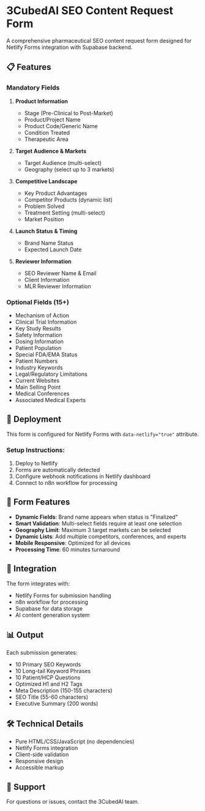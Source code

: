 # 3CubedAI SEO Content Request Form

<!-- Last Deployment: July 18, 2025, 4:00 PM -->

A comprehensive pharmaceutical SEO content request form designed for Netlify Forms integration with Supabase backend.

## 📋 Features

### Mandatory Fields
1. **Product Information**
   - Stage (Pre-Clinical to Post-Market)
   - Product/Project Name
   - Product Code/Generic Name
   - Condition Treated
   - Therapeutic Area

2. **Target Audience & Markets**
   - Target Audience (multi-select)
   - Geography (select up to 3 markets)

3. **Competitive Landscape**
   - Key Product Advantages
   - Competitor Products (dynamic list)
   - Problem Solved
   - Treatment Setting (multi-select)
   - Market Position

4. **Launch Status & Timing**
   - Brand Name Status
   - Expected Launch Date

5. **Reviewer Information**
   - SEO Reviewer Name & Email
   - Client Information
   - MLR Reviewer Information

### Optional Fields (15+)
- Mechanism of Action
- Clinical Trial Information
- Key Study Results
- Safety Information
- Dosing Information
- Patient Population
- Special FDA/EMA Status
- Patient Numbers
- Industry Keywords
- Legal/Regulatory Limitations
- Current Websites
- Main Selling Point
- Medical Conferences
- Associated Medical Experts

## 🚀 Deployment

This form is configured for Netlify Forms with `data-netlify="true"` attribute.

### Setup Instructions:
1. Deploy to Netlify
2. Forms are automatically detected
3. Configure webhook notifications in Netlify dashboard
4. Connect to n8n workflow for processing

## 📝 Form Features

- **Dynamic Fields**: Brand name appears when status is "Finalized"
- **Smart Validation**: Multi-select fields require at least one selection
- **Geography Limit**: Maximum 3 target markets can be selected
- **Dynamic Lists**: Add multiple competitors, conferences, and experts
- **Mobile Responsive**: Optimized for all devices
- **Processing Time**: 60 minutes turnaround

## 🔗 Integration

The form integrates with:
- Netlify Forms for submission handling
- n8n workflow for processing
- Supabase for data storage
- AI content generation system

## 📊 Output

Each submission generates:
- 10 Primary SEO Keywords
- 10 Long-tail Keyword Phrases
- 10 Patient/HCP Questions
- Optimized H1 and H2 Tags
- Meta Description (150-155 characters)
- SEO Title (55-60 characters)
- Executive Summary (200 words)

## 🛠️ Technical Details

- Pure HTML/CSS/JavaScript (no dependencies)
- Netlify Forms integration
- Client-side validation
- Responsive design
- Accessible markup

## 📧 Support

For questions or issues, contact the 3CubedAI team.